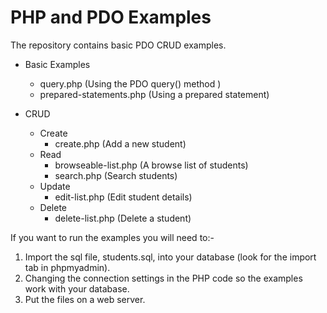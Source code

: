 # PHP and PDO Examples
The repository contains basic PDO CRUD examples.

* Basic Examples
    * query.php (Using the PDO query() method )
    * prepared-statements.php (Using a prepared statement)

* CRUD
    * Create
        * create.php (Add a new student)
    * Read
        * browseable-list.php (A browse list of students)
        * search.php (Search students)
    * Update
        * edit-list.php (Edit student details)
    * Delete
        * delete-list.php (Delete a student)

If you want to run the examples you will need to:-

1. Import the sql file, students.sql, into your database (look for the import tab in phpmyadmin).
2. Changing the connection settings in the PHP code so the examples work with your database.
3. Put the files on a web server.
